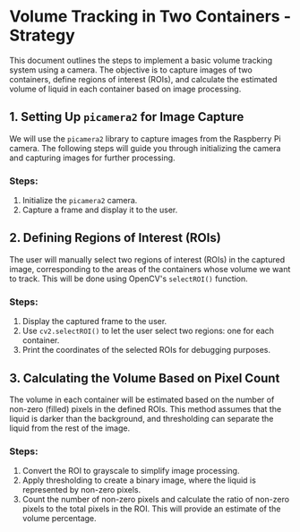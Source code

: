 # Volume Tracking in Two Containers - Strategy

This document outlines the steps to implement a basic volume tracking system using a camera. The objective is to capture images of two containers, define regions of interest (ROIs), and calculate the estimated volume of liquid in each container based on image processing.

## 1. Setting Up `picamera2` for Image Capture

We will use the `picamera2` library to capture images from the Raspberry Pi camera. The following steps will guide you through initializing the camera and capturing images for further processing.

### Steps:
1. Initialize the `picamera2` camera.
2. Capture a frame and display it to the user.

## 2. Defining Regions of Interest (ROIs)

The user will manually select two regions of interest (ROIs) in the captured image, corresponding to the areas of the containers whose volume we want to track. This will be done using OpenCV's `selectROI()` function.

### Steps:
1. Display the captured frame to the user.
2. Use `cv2.selectROI()` to let the user select two regions: one for each container.
3. Print the coordinates of the selected ROIs for debugging purposes.

## 3. Calculating the Volume Based on Pixel Count

The volume in each container will be estimated based on the number of non-zero (filled) pixels in the defined ROIs. This method assumes that the liquid is darker than the background, and thresholding can separate the liquid from the rest of the image.

### Steps:
1. Convert the ROI to grayscale to simplify image processing.
2. Apply thresholding to create a binary image, where the liquid is represented by non-zero pixels.
3. Count the number of non-zero pixels and calculate the ratio of non-zero pixels to the total pixels in the ROI. This will provide an estimate of the volume percentage.

